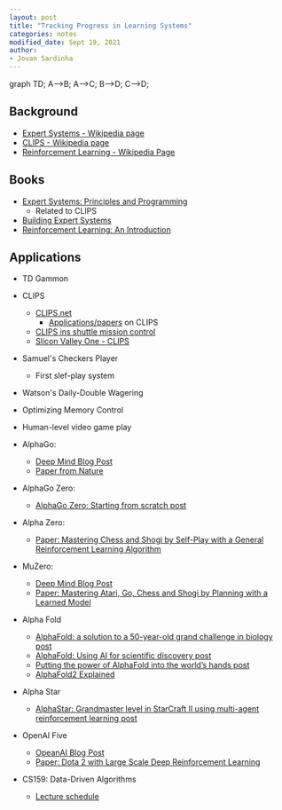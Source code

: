 ```yaml
---
layout: post
title: "Tracking Progress in Learning Systems"
categories: notes
modified_date: Sept 19, 2021
author:
- Jovan Sardinha
---
```


<script src="https://unpkg.com/mermaid@8.0.0/dist/mermaid.min.js"></script>

<div class="mermaid">
graph TD;
    A-->B;
    A-->C;
    B-->D;
    C-->D;
</div>

## Background

* [Expert Systems - Wikipedia page](https://en.wikipedia.org/wiki/Expert_system)
* [CLIPS - Wikipedia page](https://en.wikipedia.org/wiki/CLIPS)
* [Reinforcement Learning - Wikipedia Page](https://en.wikipedia.org/wiki/Reinforcement_learning)

## Books

* [Expert Systems: Principles and Programming](https://www.amazon.com/dp/0534384471)
  * Related to CLIPS
* [Building Expert Systems](https://archive.org/details/buildingexpertsy00temd/page/n3/mode/2up)
* [Reinforcement Learning: An Introduction](http://incompleteideas.net/book/the-book.html)

## Applications

* TD Gammon
* CLIPS
  * [CLIPS.net](http://www.clipsrules.net/)
    * [Applications/papers](http://www.clipsrules.net/AboutCLIPS.html) on CLIPS
  * [CLIPS ins shuttle mission control](https://www.aaai.org/Papers/IAAI/1989/IAAI89-004.pdf)
  * [Slicon Valley One - CLIPS](http://www.siliconvalleyone.com/founder/clips/index.htm)
* Samuel's Checkers Player
  * First slef-play system
* Watson's Daily-Double Wagering
* Optimizing Memory Control
* Human-level video game play
* AlphaGo:
  * [Deep Mind Blog Post](https://deepmind.com/research/case-studies/alphago-the-story-so-far)
  * [Paper from Nature](http://airesearch.com/wp-content/uploads/2016/01/deepmind-mastering-go.pdf)
* AlphaGo Zero:
  * [AlphaGo Zero: Starting from scratch post](https://deepmind.com/blog/article/alphago-zero-starting-scratch)
* Alpha Zero:
  * [Paper: Mastering Chess and Shogi by Self-Play with a General Reinforcement Learning Algorithm](https://arxiv.org/pdf/1712.01815.pdf)
* MuZero:
  * [Deep Mind Blog Post](https://deepmind.com/blog/article/muzero-mastering-go-chess-shogi-and-atari-without-rules)
  * [Paper: Mastering Atari, Go, Chess and Shogi by Planning with a Learned Model](https://arxiv.org/pdf/1911.08265.pdf)
* Alpha Fold
  * [AlphaFold: a solution to a 50-year-old grand challenge in biology post](https://deepmind.com/blog/article/alphafold-a-solution-to-a-50-year-old-grand-challenge-in-biology)
  * [AlphaFold: Using AI for scientific discovery post](https://deepmind.com/blog/article/AlphaFold-Using-AI-for-scientific-discovery)
  * [Putting the power of AlphaFold into the world’s hands post](https://deepmind.com/blog/article/putting-the-power-of-alphafold-into-the-worlds-hands)
  * [AlphaFold2 Explained](https://www.youtube.com/watch?v=nGVFbPKrRWQ)

* Alpha Star
  * [AlphaStar: Grandmaster level in StarCraft II using multi-agent reinforcement learning post](https://deepmind.com/blog/article/AlphaStar-Grandmaster-level-in-StarCraft-II-using-multi-agent-reinforcement-learning)
* OpenAI Five
  * [OpeanAI Blog Post](https://openai.com/five/)
  * [Paper: Dota 2 with Large Scale Deep Reinforcement Learning](https://arxiv.org/abs/1912.06680)
* CS159: Data-Driven Algorithms
  * [Lecture schedule](https://sites.google.com/view/cs-159-spring-2020/lectures)

